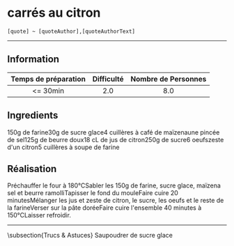 # carrés au citron

`[quote] ~ [quoteAuthor],[quoteAuthorText]`

---

## Information

| Temps de préparation  | Difficulté    | Nombre de Personnes |
|:---------------------:|:-------------:|:-------------------:|
| <= 30min            | 2.0  | 8.0        |

## Ingredients

150g de farine30g de sucre glace4 cuillères à café de maïzenaune pincée de sel125g de beurre doux18 cL de jus de citron250g de sucre6 oeufszeste d'un citron5 cuillères à soupe de farine

## Réalisation

Préchauffer le four à 180°CSabler les 150g de farine, sucre glace, maïzena sel et beurre ramolliTapisser le fond du mouleFaire cuire 20 minutesMélanger les jus et zeste de citron, le sucre, les oeufs et le reste de la farineVerser sur la pâte doréeFaire cuire l'ensemble 40 minutes à 150°CLaisser refroidir.

---

\subsection{Trucs \& Astuces}
	Saupoudrer de sucre glace

